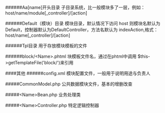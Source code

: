 ######Aa[name]开头目录
    子目录系统，比一般模块多了一层，例如：host/name/module[_controller]/[action]

######Default（模块）目录
    模块目录，默认情况下访问 host 则模块名默认为 Default，控制器默认为DefaultController，方法名默认为 indexAction,格式：host/name[_controller]/[action]
    
######Tpl目录
    用于存放模块模板的文件

######block/&lt;Name&gt;.phtml
    块模板文件名，通过在phtml中调用 $this->getTemplateFile('block/<Name>')来引用
    
####其他
######config.xml
    模块配置文件，一般用于说明用途与负责人

#####CommonModel.php
    公共数据模块文件，基本的增删改查
    
#####&lt;Name&gt;Bean.php
    业务处理类
    
#####&lt;Name&gt;Controller.php
    特定逻辑控制器